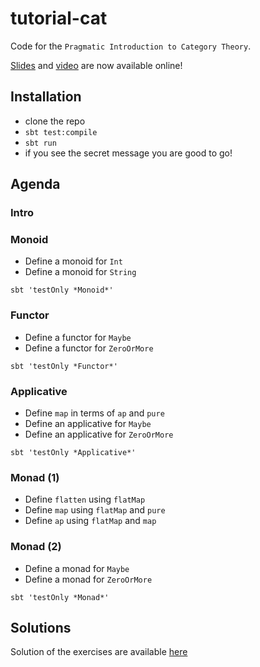 # tutorial-cat

Code for the `Pragmatic Introduction to Category Theory`.

[Slides](https://speakerdeck.com/danielasfregola/scalaworld-2017-a-pragmatic-introduction-to-category-theory) and [video](https://www.youtube.com/watch?v=Ss149MsZluI) are now available online!

## Installation
- clone the repo
- `sbt test:compile`
- `sbt run`
- if you see the secret message you are good to go!

## Agenda

### Intro

### Monoid
- Define a monoid for `Int`
- Define a monoid for `String`

`sbt 'testOnly *Monoid*'`


### Functor
- Define a functor for `Maybe`
- Define a functor for `ZeroOrMore`

`sbt 'testOnly *Functor*'`


### Applicative
- Define `map` in terms of `ap` and `pure`
- Define an applicative for `Maybe`
- Define an applicative for `ZeroOrMore`

`sbt 'testOnly *Applicative*'`

### Monad (1)
- Define `flatten` using `flatMap`
- Define `map` using `flatMap` and `pure`
- Define `ap` using `flatMap` and `map`

### Monad (2)
- Define a monad for `Maybe`
- Define a monad for `ZeroOrMore`

`sbt 'testOnly *Monad*'`


## Solutions
Solution of the exercises are available [here](https://gist.github.com/DanielaSfregola/ddf48f6c5638f6284b563798c55d5ebd)
